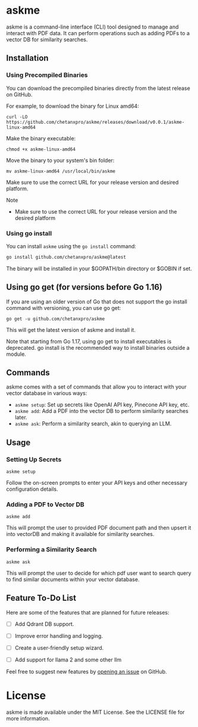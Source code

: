 # askme 

askme is a command-line interface (CLI) tool designed to manage and interact with PDF data. It can perform operations such as adding PDFs to a vector DB for similarity searches.

## Installation

### Using Precompiled Binaries

You can download the precompiled binaries directly from the latest release on GitHub.

For example, to download the binary for Linux amd64:

```
curl -LO https://github.com/chetanxpro/askme/releases/download/v0.0.1/askme-linux-amd64
```

Make the binary executable:
```
chmod +x askme-linux-amd64
```
Move the binary to your system's bin folder:
```
mv askme-linux-amd64 /usr/local/bin/askme
```
Make sure to use the correct URL for your release version and desired platform.

Note
- Make sure to use the correct URL for your release version and the desired platform

### Using go install

You can install `askme` using the `go install` command:

```bash
go install github.com/chetanxpro/askme@latest
```

The binary will be installed in your $GOPATH/bin directory or $GOBIN if set.



## Using go get (for versions before Go 1.16)

If you are using an older version of Go that does not support the go install command with versioning, you can use go get:
```
go get -u github.com/chetanxpro/askme
```

This will get the latest version of askme and install it.

Note that starting from Go 1.17, using go get to install executables is deprecated. go install is the recommended way to install binaries outside a module.

## Commands

askme comes with a set of commands that allow you to interact with your vector database in various ways:

- `askme setup`: Set up secrets like OpenAI API key, Pinecone API key, etc.
- `askme add`: Add a PDF into the vector DB to perform similarity searches later.
- `askme ask`: Perform a similarity search, akin to querying an LLM.


## Usage

### Setting Up Secrets
```askme setup```

Follow the on-screen prompts to enter your API keys and other necessary configuration details.

### Adding a PDF to Vector DB

```askme add```

This will prompt the user to provided PDF document path and then upsert it into vectorDB and making it available for similarity searches.

### Performing a Similarity Search

```askme ask```

This will prompt the user to decide for which pdf user want to search query to find similar documents within your vector database.


## Feature To-Do List

Here are some of the features that are planned for future releases:

- [ ] Add Qdrant DB support.
- [ ] Improve error handling and logging.
- [ ] Create a user-friendly setup wizard.
- [ ] Add support for llama 2 and some other llm


Feel free to suggest new features by [opening an issue](https://github.com/chetanxpro/askme/issues) on GitHub.


# License

askme is made available under the MIT License. See the LICENSE file for more information.
